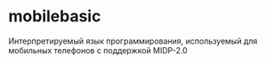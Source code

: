 mobilebasic
===========
Интерпретируемый язык программирования, используемый для мобильных телефонов с поддержкой MIDP-2.0
